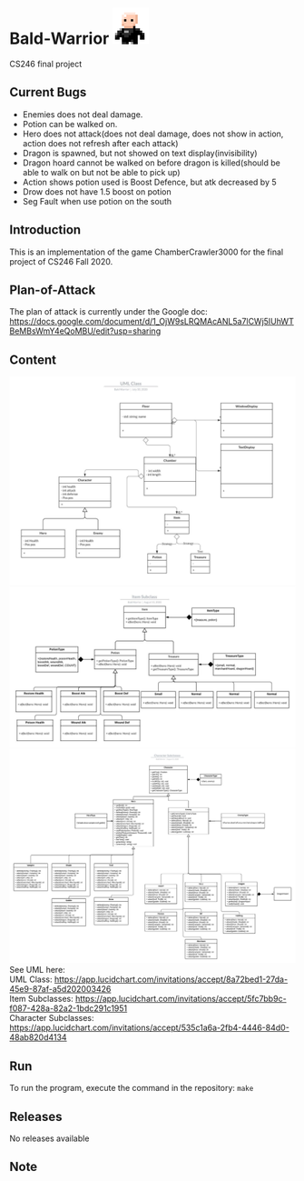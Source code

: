 # Bald-Warrior ![](BaldWarrior.png)
 CS246 final project
 
 ## Current Bugs
 - Enemies does not deal damage.
 - Potion can be walked on.
 - Hero does not attack(does not deal damage, does not show in action, action does not refresh after each attack)
 - Dragon is spawned, but not showed on text display(invisibility)
 - Dragon hoard cannot be walked on before dragon is killed(should be able to walk on but not be able to pick up)
 - Action shows potion used is Boost Defence, but atk decreased by 5
 - Drow does not have 1.5 boost on potion
 - Seg Fault when use potion on the south

## Introduction
This is an implementation of the game ChamberCrawler3000 for the final project of CS246 Fall 2020.

## Plan-of-Attack
The plan of attack is currently under the Google doc: https://docs.google.com/document/d/1_OjW9sLRQMAcANL5a7lCWj5IUhWTBeMBsWmY4eQoMBU/edit?usp=sharing

## Content
![](UML_Class.jpeg)
![](Item_Subclasses.jpeg)
![](Character_Subclasses.jpeg)
See UML here:  
 UML Class: https://app.lucidchart.com/invitations/accept/8a72bed1-27da-45e9-87af-a5d202003426  
 Item Subclasses: https://app.lucidchart.com/invitations/accept/5fc7bb9c-f087-428a-82a2-1bdc291c1951  
 Character Subclasses: https://app.lucidchart.com/invitations/accept/535c1a6a-2fb4-4446-84d0-48ab820d4134  

## Run
To run the program, execute the command in the repository:
`
make
`

## Releases
No releases available

## Note
